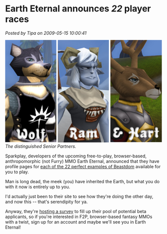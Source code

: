 # Earth Eternal announces *22* player races

*Posted by Tipa on 2009-05-15 10:00:41*

![The senior partners of Wolfram & Hart](../uploads/2009/05/wolfram-and-hart.jpg "The senior partners of Wolfram & Hart")  
*The distinguished Senior Partners.*

Sparkplay, developers of the upcoming free-to-play, browser-based, anthropomorphic (not Furry) MMO Earth Eternal, announced that they have profile pages for [each of the 22 perfect examples of Beastdom](http://www.eartheternal.com/player_races) available for you to play.

Man is long dead, the meek (you) have inherited the Earth, but what you do with it now is entirely up to you.

I'd actually just been to their site to see how they're doing the other day, and now this -- that's serendipity for ya.

Anyway, they're [hosting a survey](http://t.ymlp17.com/meazauyuataeehmaxaysmj/click.php) to fill up their pool of potential beta applicants, so if you're interested in F2P, browser-based fantasy MMOs with a twist, sign up for an account and maybe we'll see you in Earth Eternal!

